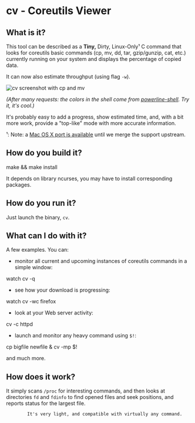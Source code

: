 cv - Coreutils Viewer
=====================

What is it?
-----------

This tool can be described as a **Tiny,** Dirty, Linux-Only¹ C command
that looks for coreutils basic commands (cp, mv, dd, tar, gzip/gunzip,
		cat, etc.) currently running on your system and displays the
percentage of copied data.

It can now also estimate throughput (using flag `-w`).

![cv screenshot with cp and mv](https://raw.github.com/Xfennec/cv/master/capture.png)

_(After many requests: the colors in the shell come from [powerline-shell](https://github.com/milkbikis/powerline-shell). Try it, it's cool.)_

It's probably easy to add a progress, show estimated time, and, with a
bit more work, provide a "top-like" mode with more accurate
information.

¹: Note: a [Mac OS X port is available](https://github.com/BestPig/cv) until we
merge the support upstream.

How do you build it?
--------------------

make && make install

It depends on library ncurses, you may have to install corresponding packages.

How do you run it?
------------------

Just launch the binary, `cv`.


What can I do with it?
----------------------

A few examples. You can:

* monitor all current and upcoming instances of coreutils commands in
a simple window:

watch cv -q

* see how your download is progressing:

watch cv -wc firefox

* look at your Web server activity:

cv -c httpd

* launch and monitor any heavy command using `$!`:

cp bigfile newfile & cv -mp $!

and much more.

How does it work?
-----------------

It simply scans `/proc` for interesting commands, and then looks at
directories `fd` and `fdinfo` to find opened files and seek positions,
			and reports status for the largest file.

			It's very light, and compatible with virtually any command.
